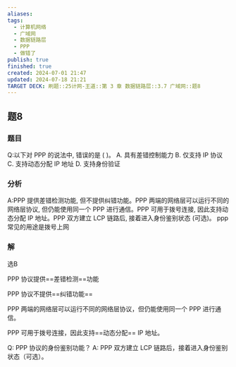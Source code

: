 ```yaml
---
aliases: 
tags:
  - 计算机网络
  - 广域网
  - 数据链路层
  - PPP
  - 做错了
publish: true
finished: true
created: 2024-07-01 21:47
updated: 2024-07-18 21:21
TARGET DECK: 刷题::25计网-王道::第 3 章 数据链路层::3.7 广域网::题8
---
```


## 题8
### 题目
Q:以下对 PPP 的说法中, 错误的是 ( )。
A. 具有差错控制能力 B. 仅支持 IP 协议
C. 支持动态分配 IP 地址 D. 支持身份验证
### 分析
A:PPP 提供差错检测功能, 但不提供纠错功能。PPP 两端的网络层可以运行不同的网络层协议,  但仍能使用同一个 PPP 进行通信。PPP 可用于拨号连接, 因此支持动态分配 IP 地址。PPP 双方建立 LCP 链路后, 接着进入身份鉴别状态 (可选)。
ppp常见的用途是拨号上网
### 解
选B
<!--ID: 1721310017445-->




PPP 协议提供==差错检测==功能
<!--ID: 1721310017430-->



PPP 协议不提供==纠错功能==
<!--ID: 1721310017434-->



PPP 两端的网络层可以运行不同的网络层协议，但仍能使用同一个 PPP 进行通信。


PPP 可用于拨号连接，因此支持==动态分配== IP 地址。
<!--ID: 1721310017440-->



Q: PPP 协议的身份鉴别功能？
A: PPP 双方建立 LCP 链路后，接着进入身份鉴别状态（可选）。
<!--ID: 1721310017449-->


